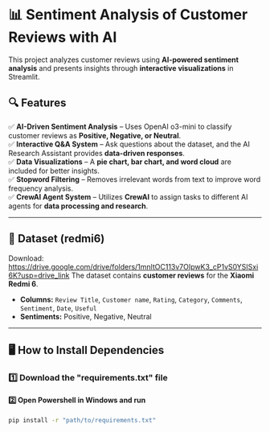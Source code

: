 # 📊 Sentiment Analysis of Customer Reviews with AI

This project analyzes customer reviews using **AI-powered sentiment analysis** and presents insights through **interactive visualizations** in Streamlit.

## 🔍 Features
✅ **AI-Driven Sentiment Analysis** – Uses OpenAI o3-mini to classify customer reviews as **Positive, Negative, or Neutral**.  
✅ **Interactive Q&A System** – Ask questions about the dataset, and the AI Research Assistant provides **data-driven responses**.  
✅ **Data Visualizations** – A **pie chart, bar chart, and word cloud** are included for better insights.  
✅ **Stopword Filtering** – Removes irrelevant words from text to improve word frequency analysis.  
✅ **CrewAI Agent System** – Utilizes **CrewAI** to assign tasks to different AI agents for **data processing and research**.  

---

## 📂 Dataset (redmi6)

Download: https://drive.google.com/drive/folders/1mnltOC113v7OIpwK3_cP1vS0YSISxi6K?usp=drive_link
The dataset contains **customer reviews** for the **Xiaomi Redmi 6**.  
- **Columns:** `Review Title`, `Customer name`, `Rating`, `Category`, `Comments`, `Sentiment`, `Date`, `Useful` 
- **Sentiments:** Positive, Negative, Neutral  

---

## 🖥️ How to Install Dependencies
### 1️⃣ Download the "requirements.txt" file
#### 2️⃣ Open Powershell in Windows and run
```bash
pip install -r "path/to/requirements.txt"
